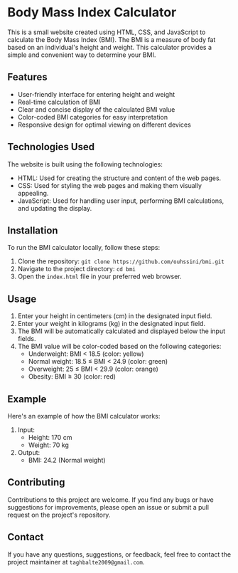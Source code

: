 # Body Mass Index Calculator

This is a small website created using HTML, CSS, and JavaScript to calculate the Body Mass Index (BMI). The BMI is a measure of body fat based on an individual's height and weight. This calculator provides a simple and convenient way to determine your BMI.

## Features

- User-friendly interface for entering height and weight
- Real-time calculation of BMI
- Clear and concise display of the calculated BMI value
- Color-coded BMI categories for easy interpretation
- Responsive design for optimal viewing on different devices

## Technologies Used

The website is built using the following technologies:

- HTML: Used for creating the structure and content of the web pages.
- CSS: Used for styling the web pages and making them visually appealing.
- JavaScript: Used for handling user input, performing BMI calculations, and updating the display.

## Installation

To run the BMI calculator locally, follow these steps:

1. Clone the repository: `git clone https://github.com/ouhssini/bmi.git`
2. Navigate to the project directory: `cd bmi`
3. Open the `index.html` file in your preferred web browser.

## Usage

1. Enter your height in centimeters (cm) in the designated input field.
2. Enter your weight in kilograms (kg) in the designated input field.
3. The BMI will be automatically calculated and displayed below the input fields.
4. The BMI value will be color-coded based on the following categories:
   - Underweight: BMI < 18.5 (color: yellow)
   - Normal weight: 18.5 ≤ BMI < 24.9 (color: green)
   - Overweight: 25 ≤ BMI < 29.9 (color: orange)
   - Obesity: BMI ≥ 30 (color: red)

## Example

Here's an example of how the BMI calculator works:

1. Input:
   - Height: 170 cm
   - Weight: 70 kg
2. Output:
   - BMI: 24.2 (Normal weight)
## Contributing
Contributions to this project are welcome. If you find any bugs or have suggestions for improvements, please open an issue or submit a pull request on the project's repository.

##  Contact 
If you have any questions, suggestions, or feedback, feel free to contact the project maintainer at `taghbalte2009@gmail.com`.

